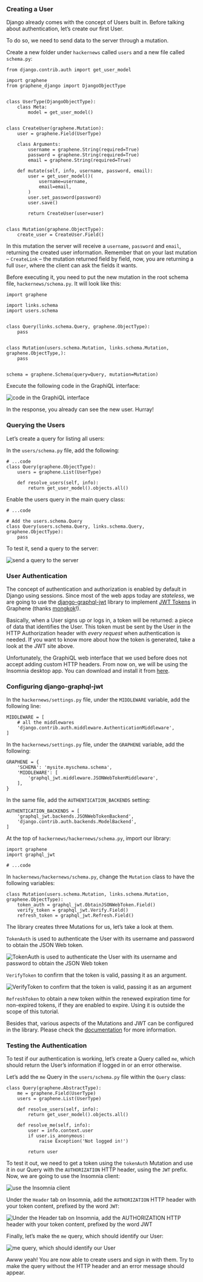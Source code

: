 ### Creating a User

Django already comes with the concept of Users built in. Before talking about authentication, let’s create our first User.

To do so, we need to send data to the server through a mutation.

Create a new folder under `hackernews` called `users` and a new file called `schema.py`:

    from django.contrib.auth import get_user_model

    import graphene
    from graphene_django import DjangoObjectType


    class UserType(DjangoObjectType):
        class Meta:
            model = get_user_model()


    class CreateUser(graphene.Mutation):
        user = graphene.Field(UserType)

        class Arguments:
            username = graphene.String(required=True)
            password = graphene.String(required=True)
            email = graphene.String(required=True)

        def mutate(self, info, username, password, email):
            user = get_user_model()(
                username=username,
                email=email,
            )
            user.set_password(password)
            user.save()

            return CreateUser(user=user)


    class Mutation(graphene.ObjectType):
        create_user = CreateUser.Field()

In this mutation the server will receive a `username`, `password` and `email`, returning the created user information. Remember that on your last mutation – `CreateLink` – the mutation returned field by field, now, you are returning a full `User`, where the client can ask the fields it wants.

Before executing it, you need to put the new mutation in the root schema file, `hackernews/schema.py`. It will look like this:

    import graphene

    import links.schema
    import users.schema


    class Query(links.schema.Query, graphene.ObjectType):
        pass


    class Mutation(users.schema.Mutation, links.schema.Mutation, graphene.ObjectType,):
        pass


    schema = graphene.Schema(query=Query, mutation=Mutation)

Execute the following code in the GraphiQL interface:

![code in the GraphiQL interface](https://i.imgur.com/dyRB15P.png)

In the response, you already can see the new user. Hurray!

### Querying the Users

Let’s create a query for listing all users:

In the `users/schema.py` file, add the following:

    # ...code
    class Query(graphene.ObjectType):
        users = graphene.List(UserType)

        def resolve_users(self, info):
            return get_user_model().objects.all()

Enable the users query in the main query class:

    # ...code

    # Add the users.schema.Query
    class Query(users.schema.Query, links.schema.Query, graphene.ObjectType):
        pass

To test it, send a query to the server:

![send a query to the server](http://i.imgur.com/zqz6miO.png)

### User Authentication

The concept of authentication and authorization is enabled by default in Django using sessions. Since most of the web apps today are *stateless*, we are going to use the [django-graphql-jwt](https://github.com/flavors/django-graphql-jwt) library to implement [JWT Tokens](https://jwt.io/) in Graphene (thanks [mongkok](https://github.com/mongkok)!).

Basically, when a User signs up or logs in, a token will be returned: a piece of data that identifies the User. This token must be sent by the User in the HTTP Authorization header with *every request* when authentication is needed. If you want to know more about how the token is generated, take a look at the JWT site above.

Unfortunately, the GraphiQL web interface that we used before does not accept adding custom HTTP headers. From now on, we will be using the Insomnia desktop app. You can download and install it from [here](https://insomnia.rest/download).

### Configuring django-graphql-jwt

In the `hackernews/settings.py` file, under the `MIDDLEWARE` variable, add the following line:

    MIDDLEWARE = [
        # all the middlewares
        'django.contrib.auth.middleware.AuthenticationMiddleware',
    ]

In the `hackernews/settings.py` file, under the `GRAPHENE` variable, add the following:

    GRAPHENE = {
        'SCHEMA': 'mysite.myschema.schema',
        'MIDDLEWARE': [
            'graphql_jwt.middleware.JSONWebTokenMiddleware',
        ],
    }

In the same file, add the `AUTHENTICATION_BACKENDS` setting:

    AUTHENTICATION_BACKENDS = [
        'graphql_jwt.backends.JSONWebTokenBackend',
        'django.contrib.auth.backends.ModelBackend',
    ]

At the top of `hackernews/hackernews/schema.py`, import our library:

    import graphene
    import graphql_jwt

    # ...code

In `hackernews/hackernews/schema.py`, change the `Mutation` class to have the following variables:

    class Mutation(users.schema.Mutation, links.schema.Mutation, graphene.ObjectType):
        token_auth = graphql_jwt.ObtainJSONWebToken.Field()
        verify_token = graphql_jwt.Verify.Field()
        refresh_token = graphql_jwt.Refresh.Field()

The library creates three Mutations for us, let’s take a look at them.

`TokenAuth` is used to authenticate the User with its username and password to obtain the JSON Web token.

![TokenAuth is used to authenticate the User with its username and password to obtain the JSON Web token](https://i.imgur.com/v8e8sjK.png)

`VerifyToken` to confirm that the token is valid, passing it as an argument.

![VerifyToken to confirm that the token is valid, passing it as an argument](https://i.imgur.com/d03jVtP.png)

`RefreshToken` to obtain a new token within the renewed expiration time for non-expired tokens, if they are enabled to expire. Using it is outside the scope of this tutorial.

Besides that, various aspects of the Mutations and JWT can be configured in the library. Please check the [documentation](https://github.com/flavors/django-graphql-jwt) for more information.

### Testing the Authentication

To test if our authentication is working, let’s create a Query called `me`, which should return the User’s information if logged in or an error otherwise.

Let’s add the `me` Query in the `users/schema.py` file within the `Query` class:

    class Query(graphene.AbstractType):
        me = graphene.Field(UserType)
        users = graphene.List(UserType)

        def resolve_users(self, info):
            return get_user_model().objects.all()

        def resolve_me(self, info):
            user = info.context.user
            if user.is_anonymous:
                raise Exception('Not logged in!')

            return user

To test it out, we need to get a token using the `tokenAuth` Mutation and use it in our Query with the `AUTHORIZATION` HTTP header, using the `JWT` prefix. Now, we are going to use the Insomnia client:

![use the Insomnia client](https://i.imgur.com/VelVdDB.png)

Under the `Header` tab on Insomnia, add the `AUTHORIZATION` HTTP header with your token content, prefixed by the word `JWT`:

![Under the Header tab on Insomnia, add the AUTHORIZATION HTTP header with your token content, prefixed by the word JWT](https://i.imgur.com/TyIN8zd.png)

Finally, let’s make the `me` query, which should identify our User:

![me query, which should identify our User](https://i.imgur.com/v5lSss5.png)

Awww yeah! You are now able to create users and sign in with them. Try to make the query without the HTTP header and an error message should appear.
